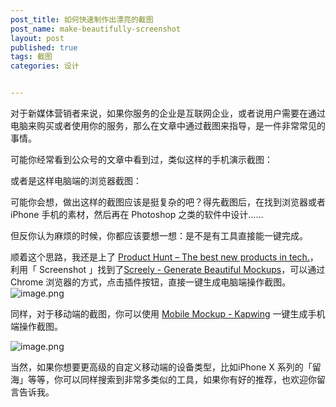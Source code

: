 ```yaml
---
post_title: 如何快速制作出漂亮的截图
post_name: make-beautifully-screenshot
layout: post
published: true
tags: 截图
categories: 设计


---
```


<p>对于新媒体营销者来说，如果你服务的企业是互联网企业，或者说用户需要在通过电脑来购买或者使用你的服务，那么在文章中通过截图来指导，是一件非常常见的事情。</p>
<p>可能你经常看到公众号的文章中看到过，类似这样的手机演示截图：<br>
<img src="https://cdn.bpteach.com/images/20190402222158.png" alt=""></p>
<p>或者是这样电脑端的浏览器截图：<br>
<img src="https://cdn.bpteach.com/images/20190402222332.png" alt=""></p>
<p>可能你会想，做出这样的截图应该是挺复杂的吧？得先截图后，在找到浏览器或者 iPhone 手机的素材，然后再在 Photoshop 之类的软件中设计……</p>
<p>但反你认为麻烦的时候，你都应该要想一想：是不是有工具直接能一键完成。</p>
<p>顺着这个思路，我还是上了 <a href="https://www.producthunt.com/#">Product Hunt – The best new products in tech.</a>，利用「 Screenshot 」找到了<a href="https://www.screely.com/">Screely - Generate Beautiful Mockups</a>，可以通过 Chrome 浏览器的方式，点击插件按钮，直接一键生成电脑端操作截图。<br>
<img src="https://cdn.nlark.com/yuque/0/2019/png/152603/1552223236739-b16e9b6a-3041-4073-94a3-66af6a321555.png?x-oss-process=image/resize,w_2000" alt="image.png" title="image.png"></p>
<p>同样，对于移动端的截图，你可以使用 <a href="https://www.kapwing.com/mobile-mockup">Mobile Mockup - Kapwing</a> 一键生成手机端操作截图。</p>
<p><img src="https://cdn.nlark.com/yuque/0/2019/png/152603/1552223512303-465c7f88-e518-4742-9d1e-b7358feb93ee.png" alt="image.png" title="image.png"></p>
<p>当然，如果你想要更高级的自定义移动端的设备类型，比如iPhone X 系列的「留海」等等，你可以同样搜索到非常多类似的工具，如果你有好的推荐，也欢迎你留言告诉我。</p>


